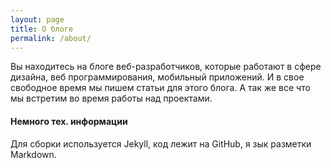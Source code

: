 ```yaml
---
layout: page
title: О блоге
permalink: /about/
---
```


Вы находитесь на блоге веб-разработчиков, которые работают в сфере дизайна, веб программирования, мобильный приложений. И в свое свободное время мы пишем статьи для этого блога. А так же все что мы встретим во время работы над проектами.

#### Немного тех. информации
Для сборки используется Jekyll, код лежит на GitHub, я зык разметки Markdown.

